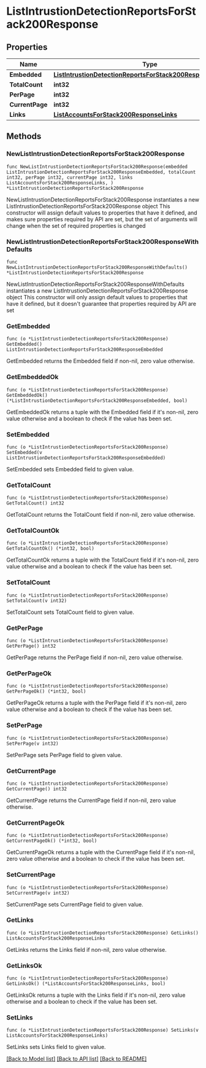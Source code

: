# ListIntrustionDetectionReportsForStack200Response

## Properties

Name | Type | Description | Notes
------------ | ------------- | ------------- | -------------
**Embedded** | [**ListIntrustionDetectionReportsForStack200ResponseEmbedded**](ListIntrustionDetectionReportsForStack200ResponseEmbedded.md) |  | 
**TotalCount** | **int32** |  | 
**PerPage** | **int32** |  | 
**CurrentPage** | **int32** |  | 
**Links** | [**ListAccountsForStack200ResponseLinks**](ListAccountsForStack200ResponseLinks.md) |  | 

## Methods

### NewListIntrustionDetectionReportsForStack200Response

`func NewListIntrustionDetectionReportsForStack200Response(embedded ListIntrustionDetectionReportsForStack200ResponseEmbedded, totalCount int32, perPage int32, currentPage int32, links ListAccountsForStack200ResponseLinks, ) *ListIntrustionDetectionReportsForStack200Response`

NewListIntrustionDetectionReportsForStack200Response instantiates a new ListIntrustionDetectionReportsForStack200Response object
This constructor will assign default values to properties that have it defined,
and makes sure properties required by API are set, but the set of arguments
will change when the set of required properties is changed

### NewListIntrustionDetectionReportsForStack200ResponseWithDefaults

`func NewListIntrustionDetectionReportsForStack200ResponseWithDefaults() *ListIntrustionDetectionReportsForStack200Response`

NewListIntrustionDetectionReportsForStack200ResponseWithDefaults instantiates a new ListIntrustionDetectionReportsForStack200Response object
This constructor will only assign default values to properties that have it defined,
but it doesn't guarantee that properties required by API are set

### GetEmbedded

`func (o *ListIntrustionDetectionReportsForStack200Response) GetEmbedded() ListIntrustionDetectionReportsForStack200ResponseEmbedded`

GetEmbedded returns the Embedded field if non-nil, zero value otherwise.

### GetEmbeddedOk

`func (o *ListIntrustionDetectionReportsForStack200Response) GetEmbeddedOk() (*ListIntrustionDetectionReportsForStack200ResponseEmbedded, bool)`

GetEmbeddedOk returns a tuple with the Embedded field if it's non-nil, zero value otherwise
and a boolean to check if the value has been set.

### SetEmbedded

`func (o *ListIntrustionDetectionReportsForStack200Response) SetEmbedded(v ListIntrustionDetectionReportsForStack200ResponseEmbedded)`

SetEmbedded sets Embedded field to given value.


### GetTotalCount

`func (o *ListIntrustionDetectionReportsForStack200Response) GetTotalCount() int32`

GetTotalCount returns the TotalCount field if non-nil, zero value otherwise.

### GetTotalCountOk

`func (o *ListIntrustionDetectionReportsForStack200Response) GetTotalCountOk() (*int32, bool)`

GetTotalCountOk returns a tuple with the TotalCount field if it's non-nil, zero value otherwise
and a boolean to check if the value has been set.

### SetTotalCount

`func (o *ListIntrustionDetectionReportsForStack200Response) SetTotalCount(v int32)`

SetTotalCount sets TotalCount field to given value.


### GetPerPage

`func (o *ListIntrustionDetectionReportsForStack200Response) GetPerPage() int32`

GetPerPage returns the PerPage field if non-nil, zero value otherwise.

### GetPerPageOk

`func (o *ListIntrustionDetectionReportsForStack200Response) GetPerPageOk() (*int32, bool)`

GetPerPageOk returns a tuple with the PerPage field if it's non-nil, zero value otherwise
and a boolean to check if the value has been set.

### SetPerPage

`func (o *ListIntrustionDetectionReportsForStack200Response) SetPerPage(v int32)`

SetPerPage sets PerPage field to given value.


### GetCurrentPage

`func (o *ListIntrustionDetectionReportsForStack200Response) GetCurrentPage() int32`

GetCurrentPage returns the CurrentPage field if non-nil, zero value otherwise.

### GetCurrentPageOk

`func (o *ListIntrustionDetectionReportsForStack200Response) GetCurrentPageOk() (*int32, bool)`

GetCurrentPageOk returns a tuple with the CurrentPage field if it's non-nil, zero value otherwise
and a boolean to check if the value has been set.

### SetCurrentPage

`func (o *ListIntrustionDetectionReportsForStack200Response) SetCurrentPage(v int32)`

SetCurrentPage sets CurrentPage field to given value.


### GetLinks

`func (o *ListIntrustionDetectionReportsForStack200Response) GetLinks() ListAccountsForStack200ResponseLinks`

GetLinks returns the Links field if non-nil, zero value otherwise.

### GetLinksOk

`func (o *ListIntrustionDetectionReportsForStack200Response) GetLinksOk() (*ListAccountsForStack200ResponseLinks, bool)`

GetLinksOk returns a tuple with the Links field if it's non-nil, zero value otherwise
and a boolean to check if the value has been set.

### SetLinks

`func (o *ListIntrustionDetectionReportsForStack200Response) SetLinks(v ListAccountsForStack200ResponseLinks)`

SetLinks sets Links field to given value.



[[Back to Model list]](../README.md#documentation-for-models) [[Back to API list]](../README.md#documentation-for-api-endpoints) [[Back to README]](../README.md)


